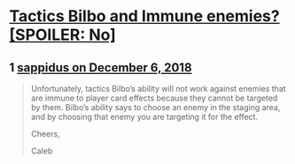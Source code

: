 # [Tactics Bilbo and Immune enemies? [SPOILER: No]](https://community.fantasyflightgames.com/topic/287375-tactics-bilbo-and-immune-enemies-spoiler-no/)

## 1 [sappidus on December 6, 2018](https://community.fantasyflightgames.com/topic/287375-tactics-bilbo-and-immune-enemies-spoiler-no/?do=findComment&comment=3558791)

> Unfortunately, tactics Bilbo’s ability will not work against enemies that are immune to player card effects because they cannot be targeted by them. Bilbo’s ability says to choose an enemy in the staging area, and by choosing that enemy you are targeting it for the effect.
> 
> Cheers,
> 
> Caleb



